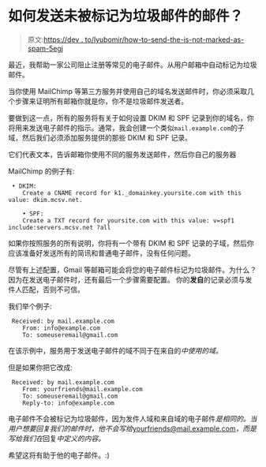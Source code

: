 # 如何发送未被标记为垃圾邮件的邮件？

> 原文:[https://dev . to/lyubomir/how-to-send-the-is-not-marked-as-spam-5egj](https://dev.to/lyubomir/how-to-send-emails-that-are-not-marked-as-spam-5egj)

最近，我帮助一家公司阻止注册等常见的电子邮件。从用户邮箱中自动标记为垃圾邮件。

当你使用 MailChimp 等第三方服务并使用自己的域名发送邮件时，你必须采取几个步骤来证明所有邮箱你就是你，你不是垃圾邮件发送者。

要做到这一点，所有的服务将有关于如何设置 DKIM 和 SPF 记录到你的域名，你将用来发送电子邮件的指示。通常，我会创建一个类似`mail.example.com`的子域，然后我们必须添加服务提供的那些 DKIM 和 SPF 记录。

它们代表文本，告诉邮箱你使用不同的服务发送邮件，然后你自己的服务器

MailChimp 的例子有:

```
 • DKIM:
    Create a CNAME record for k1._domainkey.yoursite.com with this value: dkim.mcsv.net.

    • SPF:
    Create a TXT record for yoursite.com with this value: v=spf1 include:servers.mcsv.net ?all 
```

如果你按照服务的所有说明，你将有一个带有 DKIM 和 SPF 记录的子域，然后你应该准备好发送所有的简讯和普通电子邮件，没有任何问题。

尽管有上述配置，Gmail 等邮箱可能会将您的电子邮件标记为垃圾邮件。为什么？因为在发送电子邮件时，还有最后一个步骤需要配置。
你的**发自**的记录必须与发件人匹配，否则不可信。

我们举个例子:

```
 Received: by mail.example.com
    From: info@example.com
    To: someuseremail@gmail.com 
```

在该示例中，服务用于发送电子邮件的域不同于在来自的*中使用的域。*

但是如果你把它改成:

```
 Received: by mail.example.com
    From: yourfriends@mail.example.com
    To: someuseremail@gmail.com
    Reply-to: info@example.com 
```

电子邮件不会被标记为垃圾邮件，因为发件人域和来自域的电子邮件*是相同的。当用户想要回复我们的邮件时，他不会写给*[yourfriends@mail.example.com](mailto:yourfriends@mail.example.com)*，而是写给我们在*回复*中定义的内容。*

希望这将有助于他的电子邮件。:)